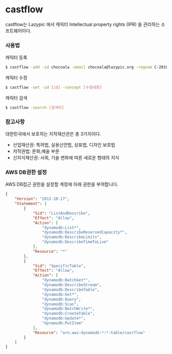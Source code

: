 # castflow

castflow는 Lazypic 에서
캐릭터 Intellectual property rights (IPR) 을 관리하는 소프트웨어이다.

### 사용법
캐릭터 등록

```bash
$ castflow -add -id chocoala -email chocoala@lazypic.org -regnum C-2018-019061 -manager [담당자] -foa [활동범위] -concept [콘셉]
```

캐릭터 수정
```bash
$ castflow -set -id [id] -concept [수정내용]
```

캐릭터 검색

```bash
$ castflow -search [검색어]
```
### 참고사항
대한민국에서 보호하는 지적재산관은 총 3가지이다.

- 산업재산권: 특허법, 실용신안법, 상표법, 디자인 보호법
- 저작권법: 문화,예술 부문
- 신지식재산권: 사회, 기술 변화에 따른 새로운 형태의 지식

### AWS DB권한 설정
AWS DB접근 권한을 설정할 계정에 아래 권한을 부여합니다.

```json
{
    "Version": "2012-10-17",
    "Statement": [
        {
            "Sid": "ListAndDescribe",
            "Effect": "Allow",
            "Action": [
                "dynamodb:List*",
                "dynamodb:DescribeReservedCapacity*",
                "dynamodb:DescribeLimits",
                "dynamodb:DescribeTimeToLive"
            ],
            "Resource": "*"
        },
        {
            "Sid": "SpecificTable",
            "Effect": "Allow",
            "Action": [
                "dynamodb:BatchGet*",
                "dynamodb:DescribeStream",
                "dynamodb:DescribeTable",
                "dynamodb:Get*",
                "dynamodb:Query",
                "dynamodb:Scan",
                "dynamodb:BatchWrite*",
                "dynamodb:CreateTable",
                "dynamodb:Update*",
                "dynamodb:PutItem"
            ],
            "Resource": "arn:aws:dynamodb:*:*:table/castflow"
        }
    ]
}
```
